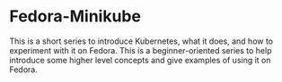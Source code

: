 # Fedora-Minikube
This is a short series to introduce Kubernetes, what it does, and how to experiment with it on Fedora. This is a beginner-oriented series to help introduce some higher level concepts and give examples of using it on Fedora.
